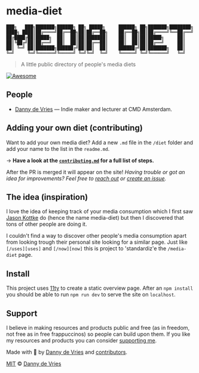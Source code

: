 # media-diet


```
███╗   ███╗███████╗██████╗ ██╗ █████╗     ██████╗ ██╗███████╗████████╗
████╗ ████║██╔════╝██╔══██╗██║██╔══██╗    ██╔══██╗██║██╔════╝╚══██╔══╝
██╔████╔██║█████╗  ██║  ██║██║███████║    ██║  ██║██║█████╗     ██║   
██║╚██╔╝██║██╔══╝  ██║  ██║██║██╔══██║    ██║  ██║██║██╔══╝     ██║   
██║ ╚═╝ ██║███████╗██████╔╝██║██║  ██║    ██████╔╝██║███████╗   ██║   
╚═╝     ╚═╝╚══════╝╚═════╝ ╚═╝╚═╝  ╚═╝    ╚═════╝ ╚═╝╚══════╝   ╚═╝   
```
> A little public directory of people's media diets

[![Awesome](https://awesome.re/badge.svg)](https://awesome.re)

## People
* [Danny de Vries](https://www.dandevri.es/media-diet) — Indie maker and lecturer at CMD Amsterdam.

## Adding your own diet (contributing)
Want to add your own media diet? Add a new `.md` file in the `/diet` folder and add your name to the list in the `readme.md`. 

→ **Have a look at the [`contributing.md`](/contributing.md) for a full list of steps.**

After the PR is merged it will appear on the site! *Having trouble or got an idea for improvements? Feel free to [reach out][contact] or [create an issue][issue].*

## The idea (inspiration)

I love the idea of keeping track of your media consumption which I first saw [Jason Kottke][kottke] do (hence the name media-diet) but then I discovered that tons of other people are doing it. 

I couldn't find a way to discover other people's media consumption apart from looking trough their personal site looking for a similar page. Just like `[/uses][uses]` and `[/now][now]` this is project to 'standardiz'e the `/media-diet` page.

## Install

This project uses [11ty][eleventy] to create a static overview page. After an `npm install` you should be able to run `npm run dev` to serve the site on `localhost`.

## Support

I believe in making resources and products public and free (as in freedom, not free as in free frappuccinos) so people can build upon them. If you like my resources and products you can consider [supporting me][support].

Made with 🤍 by [Danny de Vries][author] and [contributors][contributors].


[author]: https://github.com/dandevri
[license]: license
[contributors]: https://github.com/dandevri/media-diet/graphs/contributors
[support]: https://www.dandevri.es/support/
[eleventy]: https://www.11ty.dev/
[contact]: http://dandevri.es/contact
[issue]: https://github.com/dandevri/media-diet/issues
[kottke]: https://kottke.org/tag/media+diet
[uses]: https://github.com/wesbos/awesome-uses
[now]: https://nownownow.com/about

[MIT][license] © [Danny de Vries][author]
